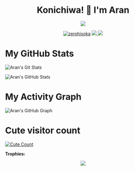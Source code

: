 <h1 align="center">Konichiwa! 👋 I'm Aran</h1>
</p>
<p align="center">
<img src="https://readme-typing-svg.herokuapp.com?color=1C71FA&width=420&lines=A+Passionate+Developer+From+India%E2%9C%8C%EF%B8%8F;Working+In+Mystic+Network%E2%9D%A4%EF%B8%8F">
</p>
<p align="center">
  <a href="https://t.me/AranSenpai"><img src="https://telegra.ph/file/fd9abd410ad541e45082f.jpg" alt="zerohisoka"></a>
  
  
  
  <a href="https://telegram.me/AranSenpai">
    <img src="https://img.shields.io/badge/Telegram-grey?style=for-the-badge&logo=telegram"/>
  </a>  
 </a>
  <a href="https://github.com/Aran-Sama">
    <img src="https://img.shields.io/github/followers/Aran-Sama?label=GitHub&logo=github&style=for-the-badge&color=blue"/>
  </a>

# My GitHub Stats

![Aran's Git Stats](https://github-readme-stats.vercel.app/api?username=Aran-Sama&include_all_commits=true&count_private=true&theme=tokyonight)

![Aran's GitHub Stats](https://github-readme-streak-stats.herokuapp.com?user=Aran-Sama&theme=tokyonight)

# My Activity Graph


![Aran's GitHub Graph](https://activity-graph.herokuapp.com/graph?username=Aran-Sama&custom_title=My%20Graph&bg_color=241731&line=f20f80&color=f52f91&point=fdf5ea&hide_border=true&area=false&area_color=fdf5ea)
# Cute visitor count
<a href="https://t.me/AranSenpai"><img alt="Cute Count" src="https://count.getloli.com/get/@Aran-Sama?theme=rule34" /></a>

**Trophies:**  
<div align="center"><img src="https://github-profile-trophy.vercel.app/?username=Aran-Sama&theme=dracula&count_private=true"></div>
